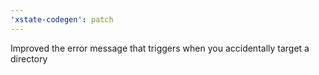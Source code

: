 ```yaml
---
'xstate-codegen': patch
---
```


Improved the error message that triggers when you accidentally target a directory
